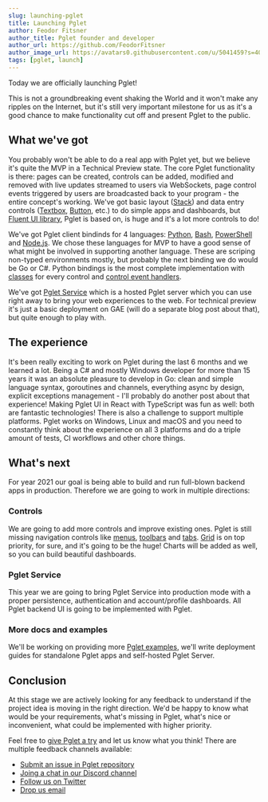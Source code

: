 ```yaml
---
slug: launching-pglet
title: Launching Pglet
author: Feodor Fitsner
author_title: Pglet founder and developer
author_url: https://github.com/FeodorFitsner
author_image_url: https://avatars0.githubusercontent.com/u/5041459?s=400&v=4
tags: [pglet, launch]
---
```


Today we are officially launching Pglet!

This is not a groundbreaking event shaking the World and it won't make any ripples on the Internet, but it's still very important milestone for us as it's a good chance to make functionality cut off and present Pglet to the public.

## What we've got

You probably won't be able to do a real app with Pglet yet, but we believe it's quite the MVP in a Technical Preview state. The core Pglet functionality is there: pages can be created, controls can be added, modified and removed with live updates streamed to users via WebSockets, page control events triggered by users are broadcasted back to your program - the entire concept's working. We've got basic layout ([Stack](/docs/reference/controls/stack)) and data entry controls ([Textbox](/docs/reference/controls/textbox), [Button](/docs/reference/controls/button), etc.) to do simple apps and dashboards, but [Fluent UI library](https://developer.microsoft.com/en-us/fluentui#/controls/web), Pglet is based on, is huge and it's a lot more controls to do!

We've got Pglet client bindinds for 4 languages: [Python](/docs/tutorials/python), [Bash](/docs/tutorials/bash), [PowerShell](/docs/tutorials/powershell) and [Node.js](/docs/tutorials/node). We chose these languages for MVP to have a good sense of what might be involved in supporting another language. These are scriping non-typed environments mostly, but probably the next binding we do would be Go or C#. Python bindings is the most complete implementation with [classes](/docs/tutorials/python#control-classes) for every control and [control event handlers](/docs/tutorials/python#event-handlers).

We've got [Pglet Service](/docs/pglet-service) which is a hosted Pglet server which you can use right away to bring your web experiences to the web. For technical preview it's just a basic deployment on GAE (will do a separate blog post about that), but quite enough to play with.

## The experience

It's been really exciting to work on Pglet during the last 6 months and we learned a lot. Being a C# and mostly Windows developer for more than 15 years it was an absolute pleasure to develop in Go: clean and simple language syntax, goroutines and channels, everything async by design, explicit exceptions management - I'll probably do another post about that experience! Making Pglet UI in React with TypeScript was fun as well: both are fantastic technologies! There is also a challenge to support multiple platforms. Pglet works on Windows, Linux and macOS and you need to constantly think about the experience on all 3 platforms and do a triple amount of tests, CI workflows and other chore things.

## What's next

For year 2021 our goal is being able to build and run full-blown backend apps in production. Therefore we are going to work in multiple directions:

### Controls

We are going to add more controls and improve existing ones. Pglet is still missing navigation controls like [menus](https://developer.microsoft.com/en-us/fluentui#/controls/web/nav), [toolbars](https://developer.microsoft.com/en-us/fluentui#/controls/web/commandbar) and [tabs](https://developer.microsoft.com/en-us/fluentui#/controls/web/pivot). [Grid](https://developer.microsoft.com/en-us/fluentui#/controls/web/detailslist) is on top priority, for sure, and it's going to be the huge! Charts will be added as well, so you can build beautiful dashboards.

### Pglet Service

This year we are going to bring Pglet Service into production mode with a proper persistence, authentication and account/profile dashboards. All Pglet backend UI is going to be implemented with Pglet.

### More docs and examples

We'll be working on providing more [Pglet examples](https://github.com/pglet/examples), we'll write deployment guides for standalone Pglet apps and self-hosted Pglet Server.

## Conclusion

At this stage we are actively looking for any feedback to understand if the project idea is moving in the right direction. We'd be happy to know what would be your requirements, what's missing in Pglet, what's nice or inconvenient, what could be implemented with higher priority.

Feel free to [give Pglet a try](/docs/) and let us know what you think! There are multiple feedback channels available:

* [Submit an issue in Pglet repository](https://github.com/pglet/pglet/issues)
* [Joing a chat in our Discord channel](https://discord.gg/rWjf7xx)
* [Follow us on Twitter](https://twitter.com/pgletio)
* [Drop us email](mailto:hello@pglet.io)